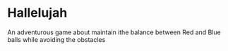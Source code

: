 # Hallelujah
 An adventurous game about maintain ithe balance between Red and Blue balls while avoiding the obstacles
